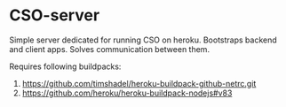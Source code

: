 # CSO-server

Simple server dedicated for running CSO on heroku. Bootstraps backend and client apps. Solves communication between them.

Requires following buildpacks:
1. https://github.com/timshadel/heroku-buildpack-github-netrc.git
2. https://github.com/heroku/heroku-buildpack-nodejs#v83
